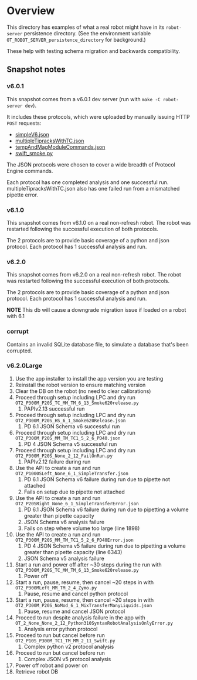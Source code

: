 # Overview

This directory has examples of what a real robot might have in its `robot-server` persistence directory. (See the environment variable `OT_ROBOT_SERVER_persistence_directory` for background.)

These help with testing schema migration and backwards compatibility.

## Snapshot notes

### v6.0.1

This snapshot comes from a v6.0.1 dev server (run with `make -C robot-server dev`).

It includes these protocols, which were uploaded by manually issuing HTTP `POST` requests:

- [simpleV6.json](https://github.com/Opentrons/opentrons/blob/4f9c72ab076692a377afc7245e857385935763a8/shared-data/protocol/fixtures/6/simpleV6.json)
- [multipleTipracksWithTC.json](https://github.com/Opentrons/opentrons/blob/4f9c72ab076692a377afc7245e857385935763a8/shared-data/protocol/fixtures/6/multipleTipracksWithTC.json)
- [tempAndMagModuleCommands.json](https://github.com/Opentrons/opentrons/blob/4f9c72ab076692a377afc7245e857385935763a8/shared-data/protocol/fixtures/6/tempAndMagModuleCommands.json)
- [swift_smoke.py](https://github.com/Opentrons/opentrons/blob/4f9c72ab076692a377afc7245e857385935763a8/g-code-testing/g_code_test_data/protocol/protocols/slow/swift_smoke.py)

The JSON protocols were chosen to cover a wide breadth of Protocol Engine commands.

Each protocol has one completed analysis and one successful run. multipleTipracksWithTC.json also has one failed run from a mismatched pipette error.

### v6.1.0

This snapshot comes from v6.1.0 on a real non-refresh robot. The robot was restarted following the successful execution of both protocols.

The 2 protocols are to provide basic coverage of a python and json protocol. Each protocol has 1 successful analysis and run.

### v6.2.0

This snapshot comes from v6.2.0 on a real non-refresh robot. The robot was restarted following the successful execution of both protocols.

The 2 protocols are to provide basic coverage of a python and json protocol. Each protocol has 1 successful analysis and run.

**NOTE** This db will cause a downgrade migration issue if loaded on a robot with 6.1

### corrupt

Contains an invalid SQLite database file, to simulate a database that's been corrupted.

### v6.2.0Large

1. Use the app installer to install the app version you are testing
1. Reinstall the robot version to ensure matching version
1. Clear the DB on the robot (no need to clear calibrations)
1. Proceed through setup including LPC and dry run `OT2_P300M_P20S_TC_MM_TM_6_13_Smoke620release.py`
   1. PAPIv2.13 successful run
1. Proceed through setup including LPC and dry run `OT2_P300M_P20S_HS_6_1_Smoke620Release.json`
   1. PD 6.1 JSON Schema v6 successful run
1. Proceed through setup including LPC and dry run `OT2_P300M_P20S_MM_TM_TC1_5_2_6_PD40.json`
   1. PD 4 JSON Schema v5 successful run
1. Proceed through setup including LPC and dry run `OT2_P300M_P20S_None_2_12_FailOnRun.py`
   1. PAPIv2.12 failure during run
1. Use the API to create a run and run `OT2_P1000SLeft_None_6_1_SimpleTransfer.json`
   1. PD 6.1 JSON Schema v6 failure during run due to pipette not attached
   1. Fails on setup due to pipette not attached
1. Use the API to create a run and run `OT2_P20SRight_None_6_1_SimpleTransferError.json`
   1. PD 6.1 JSON Schema v6 failure during run due to pipetting a volume greater than pipette capacity
   1. JSON Schema v6 analysis failure
   1. Fails on step where volume too large (line 1898)
1. Use the API to create a run and run `OT2_P300M_P20S_MM_TM_TC1_5_2_6_PD40Error.json`
   1. PD 4 JSON Schema v5 failure during run due to pipetting a volume greater than pipette capacity (line 6343)
   1. JSON Schema v5 analysis failure
1. Start a run and power off after ~30 steps during the run with `OT2_P300M_P20S_TC_MM_TM_6_13_Smoke620release.py`
   1. Power off
1. Start a run, pause, resume, then cancel ~20 steps in with `OT2_P300MLeft_MM_TM_2_4_Zymo.py`
   1. Pause, resume and cancel python protocol
1. Start a run, pause, resume, then cancel ~20 steps in with `OT2_P300M_P20S_NoMod_6_1_MixTransferManyLiquids.json`
   1. Pause, resume and cancel JSON protocol
1. Proceed to run despite analysis failure in the app with `OT_2_None_None_2_12_Python310SyntaxRobotAnalysisOnlyError.py`
   1. Analysis error python protocol
1. Proceed to run but cancel before run `OT2_P10S_P300M_TC1_TM_MM_2_11_Swift.py`
   1. Complex python v2 protocol analysis
1. Proceed to run but cancel before run
   1. Complex JSON v5 protocol analysis
1. Power off robot and power on
1. Retrieve robot DB
